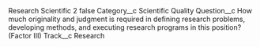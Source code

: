 <?xml version="1.0" encoding="UTF-8"?>
<CustomMetadata xmlns="http://soap.sforce.com/2006/04/metadata" xmlns:xsi="http://www.w3.org/2001/XMLSchema-instance" xmlns:xsd="http://www.w3.org/2001/XMLSchema">
    <label>Research Scientific 2</label>
    <protected>false</protected>
    <values>
        <field>Category__c</field>
        <value xsi:type="xsd:string">Scientific Quality</value>
    </values>
    <values>
        <field>Question__c</field>
        <value xsi:type="xsd:string">How much originality and judgment is required in defining research problems, developing methods, and executing research programs in this position? (Factor III)</value>
    </values>
    <values>
        <field>Track__c</field>
        <value xsi:type="xsd:string">Research</value>
    </values>
</CustomMetadata>
